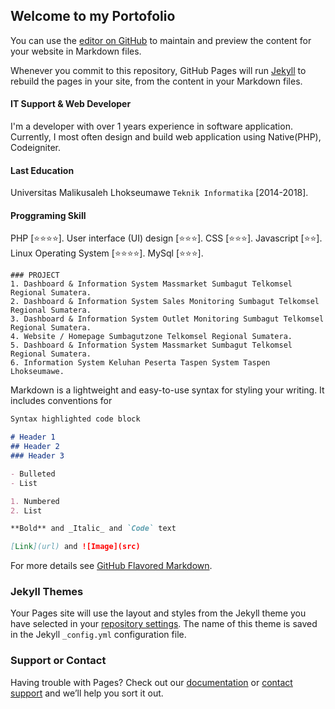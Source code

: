 ## Welcome to my Portofolio

You can use the [editor on GitHub](https://github.com/yulisafrizall/yulisafrizall.github.io/edit/master/README.md) to maintain and preview the content for your website in Markdown files.

Whenever you commit to this repository, GitHub Pages will run [Jekyll](https://jekyllrb.com/) to rebuild the pages in your site, from the content in your Markdown files.

#### IT Support & Web Developer
I'm a developer with over 1 years experience in software application. Currently, I most often design and build web application using Native(PHP), Codeigniter.

#### Last Education
Universitas Malikusaleh Lhokseumawe 
`Teknik Informatika` [2014-2018].

#### Proggraming Skill
PHP [⭐⭐⭐⭐].
User interface (UI) design [⭐⭐⭐].
CSS [⭐⭐⭐].
Javascript [⭐⭐].
Linux Operating System [⭐⭐⭐⭐].
MySql [⭐⭐⭐].

```
### PROJECT
1. Dashboard & Information System Massmarket Sumbagut Telkomsel Regional Sumatera.
2. Dashboard & Information System Sales Monitoring Sumbagut Telkomsel Regional Sumatera.
3. Dashboard & Information System Outlet Monitoring Sumbagut Telkomsel Regional Sumatera.
4. Website / Homepage Sumbagutzone Telkomsel Regional Sumatera.
5. Dashboard & Information System Massmarket Sumbagut Telkomsel Regional Sumatera.
6. Information System Keluhan Peserta Taspen System Taspen Lhokseumawe.
```


Markdown is a lightweight and easy-to-use syntax for styling your writing. It includes conventions for

```markdown
Syntax highlighted code block

# Header 1
## Header 2
### Header 3

- Bulleted
- List

1. Numbered
2. List

**Bold** and _Italic_ and `Code` text

[Link](url) and ![Image](src)
```

For more details see [GitHub Flavored Markdown](https://guides.github.com/features/mastering-markdown/).

### Jekyll Themes

Your Pages site will use the layout and styles from the Jekyll theme you have selected in your [repository settings](https://github.com/yulisafrizall/yulisafrizall.github.io/settings). The name of this theme is saved in the Jekyll `_config.yml` configuration file.

### Support or Contact

Having trouble with Pages? Check out our [documentation](https://help.github.com/categories/github-pages-basics/) or [contact support](https://github.com/contact) and we’ll help you sort it out.
